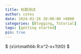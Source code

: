 ```yaml
---
title: 标题测试
author: cotes
date: 2024-02-26 20:00:00 +0800
categories: [Blogging, Tutorial]
tags: [getting started]
pin: true
---
```


$ \{x\in\mathbb R:x^2-x+1\lt0\} $

